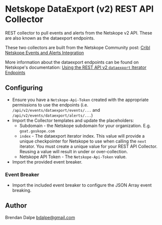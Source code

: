 # Netskope DataExport (v2) REST API Collector

REST collector to pull events and alerts from the Netskope v2 API. These are also known as the dataexport endpoints.

These two collectors are built from the Netskope Community post: [Cribl Netskope Events and Alerts Integration](https://community.netskope.com/additional-discussions-9/cribl-netskope-events-and-alerts-integration-1246)

More information about the dataexport endpoints can be found on Netskope's documentation: [Using the REST API v2 
`dataexport` Iterator Endpoints](https://community.netskope.com/additional-discussions-9/cribl-netskope-events-and-alerts-integration-1246)

## Configuring
* Ensure you have a `Netskope-Api-Token` created with the appropriate permissions to use the endpoints (i.e. `/api/v2/events/dataexport/events/...` and `/api/v2/events/dataexport/alerts/...`)
* Import the Collector templates and update the placeholders:
  * Subdomain - the Netskope subdomain for your organization. E.g. `goat.goskope.com`
  * `index` - The dataexport iterator index. This value will provide a unique checkpointer for Netskope to use when calling the `next` iterator. You must create a unique value for your REST API Collector. Reusing a value will result in under or over-collection.
  * Netskope API Token - The `Netskope-Api-Token` value.
* Import the provided event breaker.

### Event Breaker
* Import the included event breaker to configure the JSON Array event breaking.

## Author
Brendan Dalpe <bdalpe@gmail.com>

